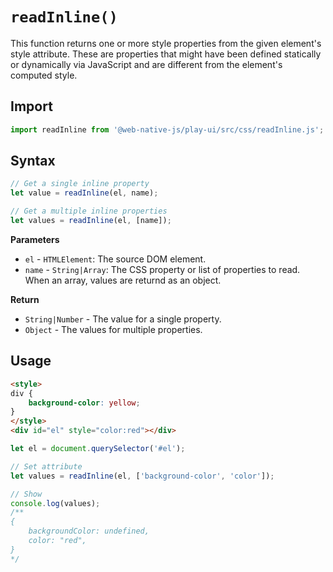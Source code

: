 # `readInline()`
This function returns one or more style properties from the given element's style attribute. These are properties that might have been defined statically or dynamically via JavaScript and are different from the element's computed style.

## Import

```js
import readInline from '@web-native-js/play-ui/src/css/readInline.js';
```

## Syntax

```js
// Get a single inline property
let value = readInline(el, name);

// Get a multiple inline properties
let values = readInline(el, [name]);
```

**Parameters**
+ `el` - `HTMLElement`: The source DOM element.
+ `name` - `String|Array`: The CSS property or list of properties to read. When an array, values are returnd as an object.

**Return**
+ `String|Number` - The value for a single property.
+ `Object` - The values for multiple properties.

## Usage

```html
<style>
div {
    background-color: yellow;
}
</style>
<div id="el" style="color:red"></div>
```

```js
let el = document.querySelector('#el');

// Set attribute
let values = readInline(el, ['background-color', 'color']);

// Show
console.log(values);
/**
{
    backgroundColor: undefined,
    color: "red",
}
*/
```